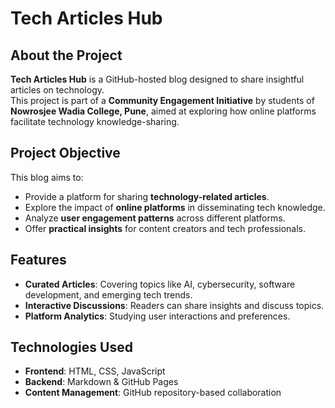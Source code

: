 # Tech Articles Hub

## About the Project
**Tech Articles Hub** is a GitHub-hosted blog designed to share insightful articles on technology.  
This project is part of a **Community Engagement Initiative** by students of **Nowrosjee Wadia College, Pune**, aimed at exploring how online platforms facilitate technology knowledge-sharing.

## Project Objective
This blog aims to:
- Provide a platform for sharing **technology-related articles**.
- Explore the impact of **online platforms** in disseminating tech knowledge.
- Analyze **user engagement patterns** across different platforms.
- Offer **practical insights** for content creators and tech professionals.

## Features
- **Curated Articles**: Covering topics like AI, cybersecurity, software development, and emerging tech trends.
- **Interactive Discussions**: Readers can share insights and discuss topics.
- **Platform Analytics**: Studying user interactions and preferences.

## Technologies Used
- **Frontend**: HTML, CSS, JavaScript
- **Backend**: Markdown & GitHub Pages
- **Content Management**: GitHub repository-based collaboration